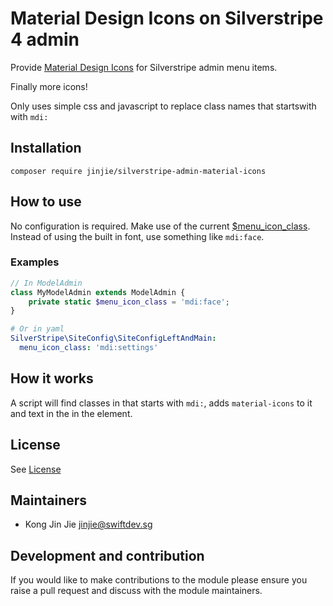 # Material Design Icons on Silverstripe 4 admin

Provide [Material Design Icons](https://github.com/google/material-design-icons) for Silverstripe admin menu items.

Finally more icons!

Only uses simple css and javascript to replace class names that startswith with `mdi:`

## Installation

```
composer require jinjie/silverstripe-admin-material-icons
```

## How to use

No configuration is required. Make use of the current [$menu_icon_class](https://docs.silverstripe.org/en/4/developer_guides/customising_the_admin_interface/modeladmin/#custom-modeladmin-css-menu-icons-using-built-in-icon-font).
Instead of using the built in font, use something like `mdi:face`.

### Examples

```php
// In ModelAdmin
class MyModelAdmin extends ModelAdmin {
    private static $menu_icon_class = 'mdi:face';
}
```

```yml
# Or in yaml
SilverStripe\SiteConfig\SiteConfigLeftAndMain:
  menu_icon_class: 'mdi:settings'
```

## How it works

A script will find classes in that starts with `mdi:`, adds `material-icons` to it and text in the in the element.

## License

See [License](license.md)

## Maintainers
 * Kong Jin Jie <jinjie@swiftdev.sg>
  
## Development and contribution

If you would like to make contributions to the module please ensure you raise a pull request and discuss with the module maintainers.
